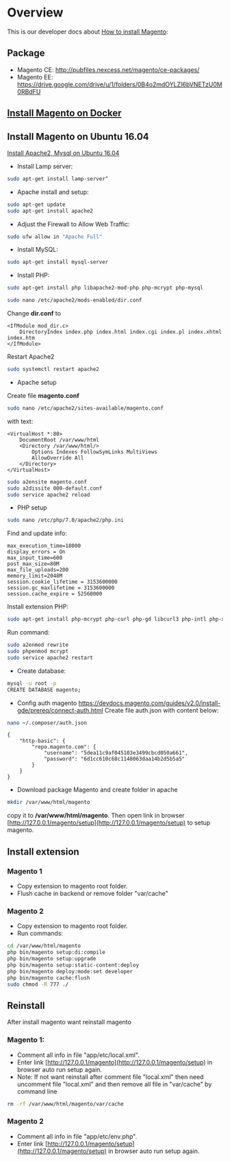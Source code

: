 # Overview
This is our developer docs about [How to install Magento](https://devdocs.magento.com/guides/v2.2/install-gde/bk-install-guide.html):

## Package
- Magento CE: http://pubfiles.nexcess.net/magento/ce-packages/
- Magento EE: https://drive.google.com/drive/u/1/folders/0B4o2mdOYLZI6bVNETzU0M0RBdFU
 
## [Install Magento on Docker](./../docker/sample.md#magento-2)

## Install Magento on Ubuntu 16.04
[Install Apache2, Mysql on Ubuntu 16.04](https://www.digitalocean.com/community/tutorials/how-to-install-linux-apache-mysql-php-lamp-stack-on-ubuntu-16-04)

- Install Lamp server: 
```bash
sudo apt-get install lamp-server^
```
- Apache install and setup:
```bash
sudo apt-get update
sudo apt-get install apache2
```
- Adjust the Firewall to Allow Web Traffic:
```bash
sudo ufw allow in "Apache Full"
```
- Install MySQL:
```bash
sudo apt-get install mysql-server
```
- Install PHP:
```bash
sudo apt-get install php libapache2-mod-php php-mcrypt php-mysql
```
```bash
sudo nano /etc/apache2/mods-enabled/dir.conf
```
Change **dir.conf** to 
```text
<IfModule mod_dir.c>
    DirectoryIndex index.php index.html index.cgi index.pl index.xhtml index.htm
</IfModule>
```
Restart Apache2
```bash
sudo systemctl restart apache2
```
- Apache setup

Create file **magento.conf**
```bash
sudo nano /etc/apache2/sites-available/magento.conf
```
with text:
```text
<VirtualHost *:80>
    DocumentRoot /var/www/html
    <Directory /var/www/html/>
        Options Indexes FollowSymLinks MultiViews
        AllowOverride All
    </Directory>
</VirtualHost>
```
```bash
sudo a2ensite magento.conf
sudo a2dissite 000-default.conf
sudo service apache2 reload
```
- PHP setup
```bash
sudo nano /etc/php/7.0/apache2/php.ini
```
Find and update info:
```text
max_execution_time=18000
display_errors = On
max_input_time=600
post_max_size=80M
max_file_uploads=200
memory_limit=2048M
session.cookie_lifetime = 3153600000
session.gc_maxlifetime = 3153600000
session.cache_expire = 52560000
```
Install extension PHP:
```bash
sudo apt-get install php-mcrypt php-curl php-gd libcurl3 php-intl php-xsl
```
Run command:
```bash
sudo a2enmod rewrite
sudo phpenmod mcrypt
sudo service apache2 restart
```

- Create database:
```bash
mysql -u root -p
CREATE DATABASE magento;
```
- Config auth magento
https://devdocs.magento.com/guides/v2.0/install-gde/prereq/connect-auth.html Create file auth.json with content below:
```bash
nano ~/.composer/auth.json
```
```text
{
    "http-basic": {
        "repo.magento.com": {
            "username": "5dea11c9af045103e3499cbcd050a661",
            "password": "6d1cc610c68c1148063daa14b2d5b5a5"
        }
    }
}
```
- Download package Magento and create folder in apache 
```bash
mkdir /var/www/html/magento
```
copy it to **/var/www/html/magento**. Then open link in browser [http://127.0.0.1/magento/setup](http://127.0.0.1/magento/setup) to setup magento.
## Install extension
### Magento 1
- Copy extension to magento root folder.
- Flush cache in backend or remove folder "var/cache"
### Magento 2
- Copy extension to magento root folder.
- Run commands:
```bash
cd /var/www/html/magento
php bin/magento setup:di:compile
php bin/magento setup:upgrade
php bin/magento setup:static-content:deploy
php bin/magento deploy:mode:set developer
php bin/magento cache:flush
sudo chmod -R 777 ./
```
## Reinstall
After install magento want reinstall magento
### Magento 1: 
- Comment all info in file "app/etc/local.xml".
- Enter link [http://127.0.0.1/magento](http://127.0.0.1/magento/setup) in browser auto run setup again.
- Note: If not want reinstall after comment file "local.xml" then need uncomment file "local.xml" and then remove all file in "var/cache" by command line
```bash
rm -rf /var/www/html/magento/var/cache
```
### Magento 2
- Comment all info in file "app/etc/env.php".
- Enter link [http://127.0.0.1/magento/setup](http://127.0.0.1/magento/setup) in browser auto run setup again.
